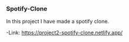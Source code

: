 ### Spotify-Clone
In this project I have made a spotify clone.

-Link: https://project2-spotify-clone.netlify.app/

